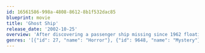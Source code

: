 ```yaml
---
id: 16561586-998a-4808-8612-8b1f532dac85
blueprint: movie
title: 'Ghost Ship'
release_date: '2002-10-25'
overview: 'After discovering a passenger ship missing since 1962 floating adrift on the Bering Sea, salvagers claim the vessel as their own. Once they begin towing the ghost ship towards harbor, a series of bizarre occurrences happen and the group becomes trapped inside the ship, which they soon learn is inhabited by a demonic creature.'
genres: '[{"id": 27, "name": "Horror"}, {"id": 9648, "name": "Mystery"}, {"id": 53, "name": "Thriller"}]'
---
```

